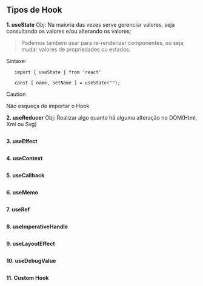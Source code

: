## Tipos de Hook

**1. useState**
   Obj: Na maioria das vezes serve gerenciar valores, seja consultando os valores e/ou alterando os valores;
   > Podemos também usar para re-renderizar componentes, ou seja, mudar valores de propriedades ou estados.
   
   Sintaxe:
   ````
      import { useState } from 'react'

      const [ name, setName ] = useState("");
   ````

   > [!CAUTION]
   > Não esqueça de importar o Hook

**2. useReducer**
   Obj: Realizar algo quanto há alguma alteração no DOM(Html, Xml ou Svg) 

````
````

**3. useEffect**
```` 
````

**4. useContext**
````
````

**5. useCallback**
````  '
````

**6. useMemo**
````
````

**7. useRef**
````
````

**8. useImperativeHandle**
````
````

**9. useLayoutEffect**
````
````

**10. useDebugValue**
````
````

**11. Custom Hook**
````
````